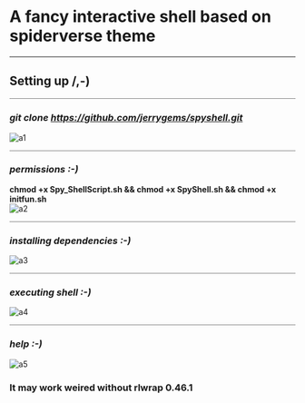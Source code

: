 # A fancy interactive shell based on spiderverse theme

<hr style="height:2px;border-width:0;color:grey;background-color:grey">

## Setting up /,-)
<hr style="height:1.5px;border-width:0;color:gray;background-color:grey">

### <i>git clone https://github.com/jerrygems/spyshell.git</i>
![a1](https://user-images.githubusercontent.com/100356532/212123598-748e311f-584d-4ebf-a8ba-23740347a8b9.png)
<br>
<hr style="height:1px;border-width:0;color:gray;background-color:grey">

### <i>permissions :-)</i>
<b>chmod +x Spy_ShellScript.sh && chmod +x SpyShell.sh && chmod +x initfun.sh</b>
<br>
![a2](https://user-images.githubusercontent.com/100356532/212123716-75447f15-b1ab-4fd1-b7be-5547842c7169.png)
<br>
<hr style="height:1px;border-width:0;color:gray;background-color:grey">

### <i>installing dependencies :-)</i>
![a3](https://user-images.githubusercontent.com/100356532/212123954-a6457303-6d8a-4c3b-b839-35cc70571542.png)
<br>
<hr style="height:1px;border-width:0;color:gray;background-color:grey">

### <i>executing shell :-)</i>
![a4](https://user-images.githubusercontent.com/100356532/212124094-02709940-e78f-4978-a9c5-0a9103f718fd.png)
<br>
<hr style="height:1px;border-width:0;color:gray;background-color:grey">



### <i>help :-)</i>
![a5](https://user-images.githubusercontent.com/100356532/212124715-817a8ce8-7921-4b6c-96c1-dea7f0090beb.png)


### It may work weired without rlwrap 0.46.1
